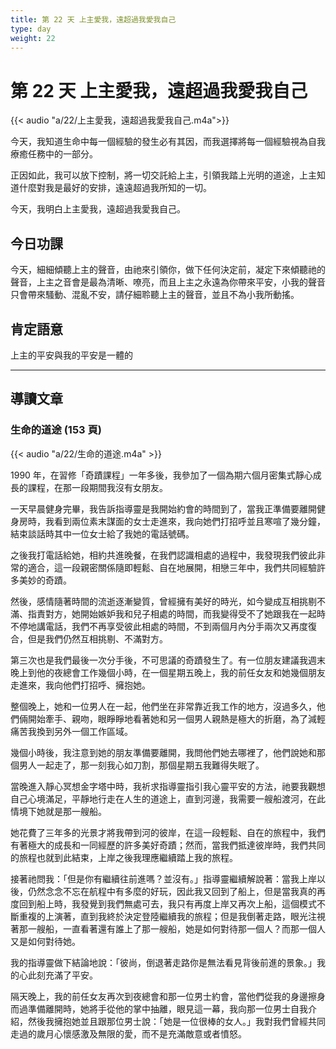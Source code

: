 ```yaml
---
title: 第 22 天 上主愛我，遠超過我愛我自己
type: day
weight: 22
---
```


# 第 22 天 上主愛我，遠超過我愛我自己

{{< audio "a/22/上主愛我，遠超過我愛我自己.m4a">}}

今天，我知道生命中每一個經驗的發生必有其因，而我選擇將每一個經驗視為自我療癒任務中的一部分。

正因如此，我可以放下控制，將一切交託給上主，引領我踏上光明的道途，上主知道什麼對我是最好的安排，遠遠超過我所知的一切。

今天，我明白上主愛我，遠超過我愛我自己。


## 今日功課

今天，細細傾聽上主的聲音，由祂來引領你，做下任何決定前，凝定下來傾聽祂的聲音，上主之音會是最為清晰、嘹亮，而且上主之永遠為你帶來平安，小我的聲音只會帶來騷動、混亂不安，請仔細聆聽上主的聲音，並且不為小我所動搖。

## 肯定語意

上主的平安與我的平安是一體的

---

## 導讀文章

### 生命的道途 (153 頁)

{{< audio "a/22/生命的道途.m4a" >}}

1990 年，在習修「奇蹟課程」一年多後，我參加了一個為期六個月密集式靜心成長的課程，在那一段期間我沒有女朋友。

一天早晨健身完畢，我告訴指導靈是我開始約會的時間到了，當我正準備要離開健身房時，我看到兩位素末謀面的女士走進來，我向她們打招呼並且寒喧了幾分鐘，結束談話時其中一位女士給了我她的電話號碼。

之後我打電話給她，相約共進晚餐，在我們認識相處的過程中，我發現我們彼此非常的適合，這一段親密關係隨即輕鬆、自在地展開，相戀三年中，我們共同經驗許多美妙的奇蹟。

然後，感情隨著時間的流逝逐漸變質，曾經擁有美好的時光，如今變成互相挑剔不滿、指責對方，她開始嫉妒我和兒子相處的時間，而我變得受不了她跟我在一起時不停地講電話，我們不再享受彼此相處的時間，不到兩個月內分手兩次又再度復合，但是我們仍然互相挑剔、不滿對方。

第三次也是我們最後一次分手後，不可思議的奇蹟發生了。有一位朋友建議我週末晚上到他的夜總會工作幾個小時，在一個星期五晚上，我的前任女友和她幾個朋友走進來，我向他們打招呼、擁抱她。

整個晚上，她和一位男人在一起，他們坐在非常靠近我工作的地方，沒過多久，他們倆開始牽手、親吻，眼睜睜地看著她和另一個男人親熱是極大的折磨，為了減輕痛苦我換到另外一個工作區域。

幾個小時後，我注意到她的朋友準備要離開，我問他們她去哪裡了，他們說她和那個男人一起走了，那一刻我心如刀割，那個星期五我難得失眠了。

當晚進入靜心冥想金字塔中時，我祈求指導靈指引我心靈平安的方法，祂要我觀想自己心境滿足，平靜地行走在人生的道途上，直到河邊，我需要一艘船渡河，在此情境下她就是那一艘船。

她花費了三年多的光景才將我帶到河的彼岸，在這一段輕鬆、自在的旅程中，我們有著極大的成長和一同經歷的許多美好奇蹟；然而，當我們抵達彼岸時，我們共同的旅程也就到此結束，上岸之後我理應繼續踏上我的旅程。

接著祂問我：「但是你有繼續往前進嗎？並沒有。」指導靈繼續解說著：當我上岸以後，仍然念念不忘在航程中有多麼的好玩，因此我又回到了船上，但是當我真的再度回到船上時，我發覺到我們無處可去，我只有再度上岸又再次上船，這個模式不斷重複的上演著，直到我終於決定登陸繼續我的旅程；但是我倒著走路，眼光注視著那一艘船，一直看著還有誰上了那一艘船，她是如何對待那一個人？而那一個人又是如何對待她。

我的指導靈做下結論地說：「彼尚，倒退著走路你是無法看見背後前進的景象。」我的心此刻充滿了平安。

隔天晚上，我的前任女友再次到夜總會和那一位男士約會，當他們從我的身邊擦身而過準備離開時，她將手從他的掌中抽離，眼見這一幕，我向那一位男士自我介紹，然後我擁抱她並且跟那位男士說：「她是一位很棒的女人。」我對我們曾經共同走過的歲月心懷感激及無限的愛，而不是充滿敵意或者憤怒。
